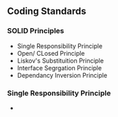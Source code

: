 ## Coding Standards

### SOLID Principles
- Single Responsibility Principle
- Open/ CLosed Principle
- Liskov's Substituition Principle
- Interface Segrgation Principle
- Dependancy Inversion Principle

### Single Responsibility Principle
- 